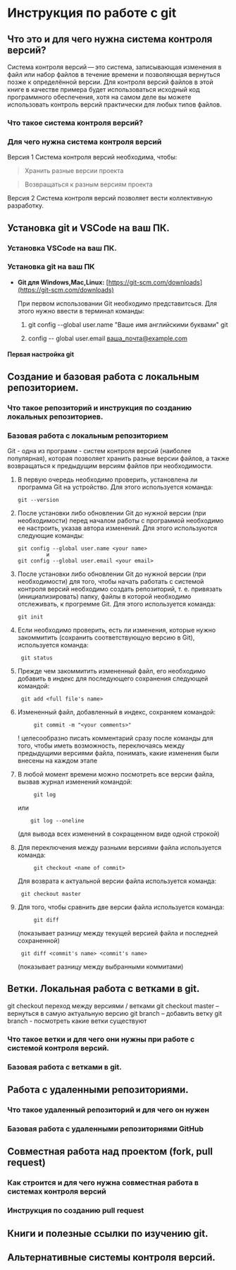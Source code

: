 # Инструкция по работе с git

## Что это и для чего нужна система контроля версий?

Система контроля версий — это система, записывающая изменения в файл или набор файлов в течение времени и позволяющая вернуться позже к определённой версии. Для контроля версий файлов в этой книге в качестве примера будет использоваться исходный код программного обеспечения, хотя на самом деле вы можете использовать контроль версий практически для любых типов файлов.

### Что такое система контроля версий?

### Для чего нужна система контроля версий

Версия 1
Система контроля версий необходима, чтобы:

> Хранить разные версии проекта

> Возвращаться к разным версиям проекта

Версия 2
Система контроля версий позволяет вести коллективную разработку.

## Установка git и VSCode на ваш ПК.

### Установка VSCode на ваш ПК.

### Установка git на ваш ПК

- **Git для Windows,Mac,Linux:** [https://git-scm.com/downloads](https://git-scm.com/downloads)

  При первом использовании Git необходимо представитсься. Для этого нужно ввести в терминал команды:

  1. git config --global user.name "Ваше имя английскими буквами" git

  2. config -- global user.email ваша_почта@example.com

#### Первая настройка git

## Создание и базовая работа с локальным репозиторием.

### Что такое репозиторий и инструкция по созданию локальных репозиториев.

### Базовая работа с локальным репозиторием

Git - одна из программ - систем контроля версий (наиболее популярная), которая позволяет хранить разные версии файлов, а также возвращаться к предыдущим версиям файлов при необходимости.

1.  В первую очередь необходимо проверить, установлена ли программа Git на устройство. Для этого используется команда:

        git --version

2.  После установки либо обновлении Git до нужной версии (при необходимости) перед началом работы с программой необходимо ее настроить, указав автора изменений. Для этого используются следующие команды:

        git config --global user.name <your name>
                 и
        git config --global user.email <your email>

3.  После установки либо обновлении Git до нужной версии (при необходимости) для того, чтобы начать работать с системой контроля версий необходимо создать репозиторий, т. е. привязать (инициализировать) папку, файлы в которой необходимо отслеживать, к прогремме Git. Для этого используется команда:

        git init

4.  Если необходимо проверить, есть ли изменения, которые нужно закоммитить (сохранить соответствующую версию в Git), используется команда:

         git status

5.  Прежде чем закоммитить измененный файл, его необходимо добавить в индекс для последующего сохранения следующей командой:

         git add <full file's name>

6.  Измененный файл, добавленный в индекс, сохраняем командой:

             git commit -m "<your comments>"

    ! целесообразно писать комментарий сразу после команды для того, чтобы иметь возможность, переключаясь между предыдущими версиями файла, понимать, какие изменения были внесены на каждом этапе

7.  В любой момент времени можно посмотреть все версии файла, вызвав журнал изменений командой:

             git log

    или

            git log --oneline

    (для вывода всех изменений в сокращенном виде одной строкой)

8.  Для переключения между разными версиями файла используется команда:

             git checkout <name of commit>

    Для возврата к актуальной версии файла используется команда:

         git checkout master

9.  Для того, чтобы сравнить две версии файла используется команда:

             git diff

    (показывает разницу между текущей версией файла и последней сохраненной)

         git diff <commit's name> <commit's name>

    (показывает разницу между выбранными коммитами)

## Ветки. Локальная работа с ветками в git.

git checkout переход между версиями / ветками
git checkout master – вернуться в самую актуальную версию
git branch <Branch name> – добавить ветку
git branch - посмотреть какие ветки существуют

### Что такое ветки и для чего они нужны при работе с системой контроля версий.

### Базовая работа с ветками в git.

## Работа с удаленными репозиториями.

### Что такое удаленный репозиторий и для чего он нужен

### Базовая работа с удаленными репозиториями GitHub

## Совместная работа над проектом (fork, pull request)

### Как строится и для чего нужна совместная работа в системах контроля версий

### Инструкция по созданию pull request

## Книги и полезные ссылки по изучению git.

## Альтернативные системы контроля версий.

